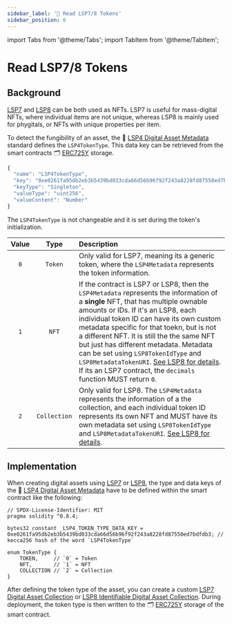 ```yaml
---
sidebar_label: '📖 Read LSP7/8 Tokens'
sidebar_position: 6
---
```


import Tabs from '@theme/Tabs';
import TabItem from '@theme/TabItem';

# Read LSP7/8 Tokens

## Background

[LSP7](../../standards/tokens/LSP7-Digital-Asset.md) and [LSP8](../../standards/tokens/LSP8-Identifiable-Digital-Asset.md) can be both used as NFTs. LSP7 is useful for mass-digital NFTs, where individual items are not unique, whereas LSP8 is mainly used for phygitals, or NFTs with unique properties per item.

To detect the fungibility of an asset, the 📄 [LSP4 Digital Asset Metadata](../../standards/tokens/LSP4-Digital-Asset-Metadata.md) standard defines the `LSP4TokenType`. This data key can be retrieved from the smart contracts 🗂️ [ERC725Y](../../standards/lsp-background/erc725.md#erc725y-generic-data-keyvalue-store) storage.

```js
{
  "name": "LSP4TokenType",
  "key": "0xe0261fa95db2eb3b5439bd033cda66d56b96f92f243a8228fd87550ed7bdfdb3", // kecca256 hash of the word « LSP4TokenType »
  "keyType": "Singleton",
  "valueType": "uint256",
  "valueContent": "Number"
}
```

The `LSP4TokenType` is not changeable and it is set during the token's initialization.

| Value |     Type     | Description                                                                                                                                                                                                                                                                                                                                                                                                                                                                                                                                                                   |
| :---: | :----------: | :---------------------------------------------------------------------------------------------------------------------------------------------------------------------------------------------------------------------------------------------------------------------------------------------------------------------------------------------------------------------------------------------------------------------------------------------------------------------------------------------------------------------------------------------------------------------------- |
|  `0`  |   `Token`    | Only valid for LSP7, meaning its a generic token, where the `LSP4Metadata` represents the token information.                                                                                                                                                                                                                                                                                                                                                                                                                                                                  |
|  `1`  |    `NFT`     | If the contract is LSP7 or LSP8, then the `LSP4Metadata` represents the information of a **single** NFT, that has multiple ownable amounts or IDs. If it's an LSP8, each individual token ID can have its own custom metadata specific for that toekn, but is not a different NFT. It is still the the same NFT but just has different metadata. Metadata can be set using `LSP8TokenIdType` and `LSP8MetadataTokenURI`. [See LSP8 for details](../../standards/tokens/LSP8-Identifiable-Digital-Asset.md). If its an LSP7 contract, the `decimals` function MUST return `0`. |
|  `2`  | `Collection` | Only valid for LSP8. The `LSP4Metadata` represents the information of a the collection, and each individual token ID represents its own NFT and MUST have its own metadata set using `LSP8TokenIdType` and `LSP8MetadataTokenURI`. [See LSP8 for details](../../standards/tokens/LSP8-Identifiable-Digital-Asset.md).                                                                                                                                                                                                                                                         |

## Implementation

When creating digital assets using [LSP7](../../standards/tokens/LSP7-Digital-Asset.md) or [LSP8](../../standards/tokens/LSP8-Identifiable-Digital-Asset.md), the type and data keys of the 📄 [LSP4 Digital Asset Metadata](../../standards/tokens/LSP4-Digital-Asset-Metadata.md) have to be defined within the smart contract like the following:

```solidity title="contracts/TokenTypes.sol"
// SPDX-License-Identifier: MIT
pragma solidity ^0.8.4;

bytes32 constant _LSP4_TOKEN_TYPE_DATA_KEY = 0xe0261fa95db2eb3b5439bd033cda66d56b96f92f243a8228fd87550ed7bdfdb3; // kecca256 hash of the word `LSP4TokenType`

enum TokenType {
    TOKEN,     // `0` = Token
    NFT,       // `1` = NFT
    COLLECTION // `2` = Collection
}
```

After defining the token type of the asset, you can create a custom [LSP7 Digital Asset Collection](../../standards/tokens/LSP7-Digital-Asset.md) or [LSP8 Identifiable Digital Asset Collection](../../standards/tokens/LSP8-Identifiable-Digital-Asset.md). During deployment, the token type is then written to the 🗂️ [ERC725Y](../../standards/lsp-background/erc725.md#erc725y-generic-data-keyvalue-store) storage of the smart contract.
